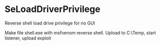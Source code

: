 # SeLoadDriverPrivilege
Reverse shell load drive privilege for no GUI

Make file shell.exe with msfvenom reverse shell. Upload to C:\Temp, start listener, upload exploit
